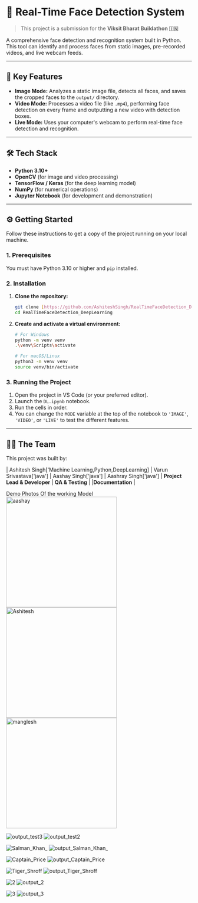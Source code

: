 # 🎥 Real-Time Face Detection System

> This project is a submission for the **Viksit Bharat Buildathon 🇮🇳**

A comprehensive face detection and recognition system built in Python. This tool can identify and process faces from static images, pre-recorded videos, and live webcam feeds.

---

## 🌟 Key Features

* **Image Mode:** Analyzes a static image file, detects all faces, and saves the cropped faces to the `output/` directory.
* **Video Mode:** Processes a video file (like `.mp4`), performing face detection on every frame and outputting a new video with detection boxes.
* **Live Mode:** Uses your computer's webcam to perform real-time face detection and recognition.

---

## 🛠️ Tech Stack

* **Python 3.10+**
* **OpenCV** (for image and video processing)
* **TensorFlow / Keras** (for the deep learning model)
* **NumPy** (for numerical operations)
* **Jupyter Notebook** (for development and demonstration)

---

## ⚙️ Getting Started

Follow these instructions to get a copy of the project running on your local machine.

### 1. Prerequisites

You must have Python 3.10 or higher and `pip` installed.

### 2. Installation

1.  **Clone the repository:**
    ```bash
    git clone [https://github.com/AshiteshSingh/RealTimeFaceDetection_DeepLearning.git](https://github.com/AshiteshSingh/RealTimeFaceDetection_DeepLearning.git)
    cd RealTimeFaceDetection_DeepLearning
    ```

2.  **Create and activate a virtual environment:**
    ```bash
    # For Windows
    python -m venv venv
    .\venv\Scripts\activate
    
    # For macOS/Linux
    python3 -m venv venv
    source venv/bin/activate
    ```

### 3. Running the Project

1.  Open the project in VS Code (or your preferred editor).
2.  Launch the `DL.ipynb` notebook.
3.  Run the cells in order.
4.  You can change the `MODE` variable at the top of the notebook to `'IMAGE'`, `'VIDEO'`, or `'LIVE'` to test the different features.

---

## 👨‍💻 The Team

This project was built by:

| Ashitesh Singh['Machine Learning,Python,DeepLearning] | Varun Srivastava['java']  | Aashay Singh['java'] | Aashray Singh['java']
| **Project Lead & Developer**                             | **QA & Testing** |              |**Documentation** |



Demo Photos Of the working Model
<img src="https://github.com/user-attachments/assets/a869eba2-5fd6-427e-9bf2-79e4cb7f8319" alt="aashay" width="300">
<img src="https://github.com/user-attachments/assets/bd7b41dc-adbc-4237-80fd-a2871ebfa5dc" alt="Ashitesh" width="300">
<img src="https://github.com/user-attachments/assets/633cf39a-632e-4be3-a7cf-7fec6d56b00c" alt="manglesh" width="300">

![output_test3](https://github.com/user-attachments/assets/36e071f8-643c-45cb-9fa9-e2b46aa7b41d)
![output_test2](https://github.com/user-attachments/assets/09f699d2-d5fa-4507-b7c6-221191b06536)

![Salman_Khan_](https://github.com/user-attachments/assets/fd771bc1-88a5-4390-a607-476fe3d38ed1)
![output_Salman_Khan_](https://github.com/user-attachments/assets/dae02699-82a1-4887-94aa-a1268620001c)

![Captain_Price](https://github.com/user-attachments/assets/95603480-cf42-4302-9154-54d0c627fd44)
![output_Captain_Price](https://github.com/user-attachments/assets/a021580a-8728-4c3b-aea0-23a9ca09c47e)



![Tiger_Shroff](https://github.com/user-attachments/assets/d178e41c-674e-4aa7-ba06-5ee5d1e36ef8)
![output_Tiger_Shroff](https://github.com/user-attachments/assets/400f348a-90c5-4e8d-97fd-efde98c8fcc8)

![2](https://github.com/user-attachments/assets/efa8466c-f237-4963-9054-f56a059ec86f)
![output_2](https://github.com/user-attachments/assets/78cbf980-b984-48eb-8cde-a2634a07667f)

![3](https://github.com/user-attachments/assets/a12e6e01-fb83-4e5c-a956-7def0f5ea8c3)
![output_3](https://github.com/user-attachments/assets/cae6f567-071a-4b47-a6a6-6a55c301f110)


